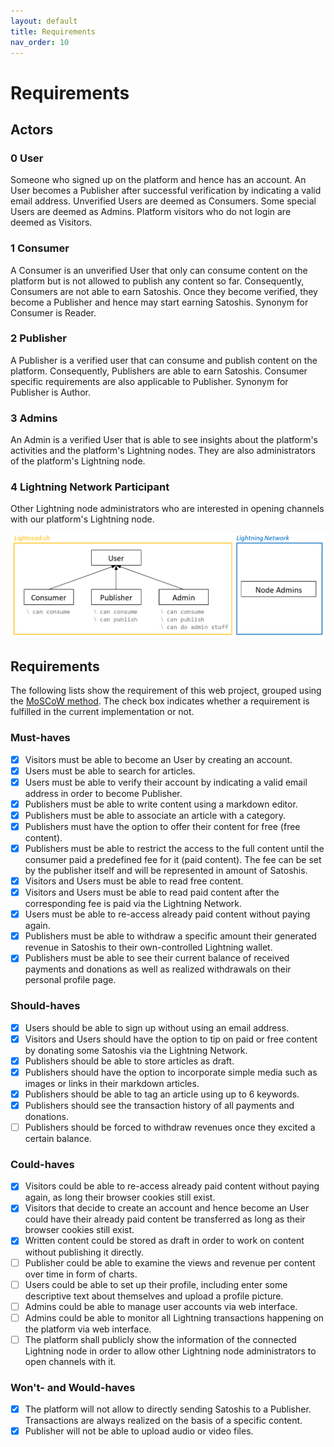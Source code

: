 ```yaml
---
layout: default
title: Requirements
nav_order: 10
---
```

# Requirements

## Actors
### 0 User
Someone who signed up on the platform and hence has an account. An User becomes a Publisher after successful verification by indicating a valid email address. Unverified Users are deemed as Consumers. Some special Users are deemed as Admins. Platform visitors who do not login are deemed as Visitors.
### 1 Consumer
A Consumer is an unverified User that only can consume content on the platform but is not allowed to publish any content so far. Consequently, Consumers are not able to earn Satoshis. Once they become verified, they become a Publisher and hence may start earning Satoshis. Synonym for Consumer is Reader.
### 2 Publisher
A Publisher is a verified user that can consume and publish content on the platform. Consequently, Publishers are able to earn Satoshis. Consumer specific requirements are also applicable to Publisher. Synonym for Publisher is Author.
### 3 Admins
An Admin is a verified User that is able to see insights about the platform's activities and the platform's Lightning nodes. They are also administrators of the platform's Lightning node.
### 4 Lightning Network Participant
Other Lightning node administrators who are interested in opening channels with our platform's Lightning node.


![class diagram describing participants](resources/participants.png)


## Requirements
The following lists show the requirement of this web project, grouped using the [MoSCoW method](https://en.wikipedia.org/wiki/MoSCoW_method). The check box indicates whether a requirement is fulfilled in the current implementation or not.
### Must-haves
- [x] Visitors must be able to become an User by creating an account.
- [x] Users must be able to search for articles.
- [x] Users must be able to verify their account by indicating a valid email address in order to become Publisher.
- [x] Publishers must be able to write content using a markdown editor.
- [x] Publishers must be able to associate an article with a category.
- [x] Publishers must have the option to offer their content for free (free content).
- [x] Publishers must be able to restrict the access to the full content until the consumer paid a predefined fee for it (paid content). The fee can be set by the publisher itself and will be represented in amount of Satoshis.
- [x] Visitors and Users must be able to read free content.
- [x] Visitors and Users must be able to read paid content after the corresponding fee is paid via the Lightning Network.
- [x] Users must be able to re-access already paid content without paying again.
- [x] Publishers must be able to withdraw a specific amount their generated revenue in Satoshis to their own-controlled Lightning wallet.
- [x] Publishers must be able to see their current balance of received payments and donations as well as realized withdrawals on their personal profile page.

### Should-haves
- [x] Users should be able to sign up without using an email address.
- [x] Visitors and Users should have the option to tip on paid or free content by donating some Satoshis via the Lightning Network.
- [x] Publishers should be able to store articles as draft.
- [x] Publishers should have the option to incorporate simple media such as images or links in their markdown articles.
- [x] Publishers should be able to tag an article using up to 6 keywords.
- [x] Publishers should see the transaction history of all payments and donations.
- [ ] Publishers should be forced to withdraw revenues once they excited a certain balance.

### Could-haves
- [x] Visitors could be able to re-access already paid content without paying again, as long their browser cookies still exist.
- [x] Visitors that decide to create an account and hence become an User could have their already paid content be transferred as long as their browser cookies still exist.
- [x] Written content could be stored as draft in order to work on content without publishing it directly.
- [ ] Publisher could be able to examine the views and revenue per content over time in form of charts.
- [ ] Users could be able to set up their profile, including enter some descriptive text about themselves and upload a profile picture.
- [ ] Admins could be able to manage user accounts via web interface.
- [ ] Admins could be able to monitor all Lightning transactions happening on the platform via web interface.
- [ ] The platform shall publicly show the information of the connected Lightning node in order to allow other Lightning node administrators to open channels with it.

### Won't- and Would-haves
- [x] The platform will not allow to directly sending Satoshis to a Publisher. Transactions are always realized on the basis of a specific content.
- [x] Publisher will not be able to upload audio or video files.
